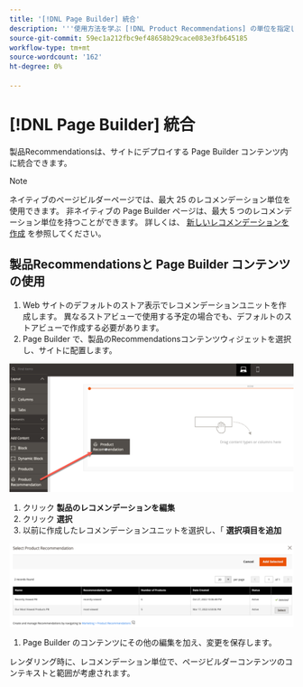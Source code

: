 ```yaml
---
title: '[!DNL Page Builder] 統合'
description: '''使用方法を学ぶ [!DNL Product Recommendations] の単位を指定します。'
source-git-commit: 59ec1a212fbc9ef48658b29cace083e3fb645185
workflow-type: tm+mt
source-wordcount: '162'
ht-degree: 0%

---
```


# [!DNL Page Builder] 統合

製品Recommendationsは、サイトにデプロイする Page Builder コンテンツ内に統合できます。

>[!NOTE]
>
> ネイティブのページビルダーページでは、最大 25 のレコメンデーション単位を使用できます。 非ネイティブの Page Builder ページは、最大 5 つのレコメンデーション単位を持つことができます。 詳しくは、 [新しいレコメンデーションを作成](create.md) を参照してください。

## 製品Recommendationsと Page Builder コンテンツの使用

1. Web サイトのデフォルトのストア表示でレコメンデーションユニットを作成します。 異なるストアビューで使用する予定の場合でも、デフォルトのストアビューで作成する必要があります。
1. Page Builder で、製品のRecommendationsコンテンツウィジェットを選択し、サイトに配置します。

![レコメンデーションユニットの挿入](assets/pb-insert.png)

1. クリック **製品のレコメンデーションを編集**
1. クリック **選択**
1. 以前に作成したレコメンデーションユニットを選択し、「 **選択項目を追加**

![レコメンデーションユニットの挿入](assets/pb-select.png)

1. Page Builder のコンテンツにその他の編集を加え、変更を保存します。

レンダリング時に、レコメンデーション単位で、ページビルダーコンテンツのコンテキストと範囲が考慮されます。
